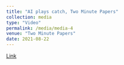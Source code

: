 ```yaml
---
title: "AI plays catch, Two Minute Papers"
collection: media
type: "Video"
permalink: /media/media-4
venue: "Two Minute Papers"
date: 2021-08-22
---
```

[Link](https://www.youtube.com/watch?v=uuzow7TEQ1s)